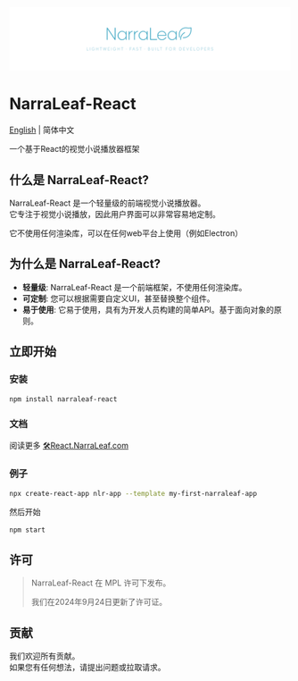 ![](nlr-logo-banner.png)

# NarraLeaf-React

[English](../README.md) | 简体中文

一个基于React的视觉小说播放器框架

## 什么是 NarraLeaf-React?

NarraLeaf-React 是一个轻量级的前端视觉小说播放器。  
它专注于视觉小说播放，因此用户界面可以非常容易地定制。

它不使用任何渲染库，可以在任何web平台上使用（例如Electron）

## 为什么是 NarraLeaf-React?

- **轻量级**: NarraLeaf-React 是一个前端框架，不使用任何渲染库。
- **可定制**: 您可以根据需要自定义UI，甚至替换整个组件。
- **易于使用**: 它易于使用，具有为开发人员构建的简单API。基于面向对象的原则。

## 立即开始

### 安装

```bash
npm install narraleaf-react
```

### 文档

阅读更多 [🛠React.NarraLeaf.com](https://react.narraleaf.com)

### 例子

```bash
npx create-react-app nlr-app --template my-first-narraleaf-app
```

然后开始

```bash
npm start
```

## 许可

> NarraLeaf-React 在 MPL 许可下发布。
>
> 我们在2024年9月24日更新了许可证。

## 贡献

我们欢迎所有贡献。  
如果您有任何想法，请提出问题或拉取请求。


